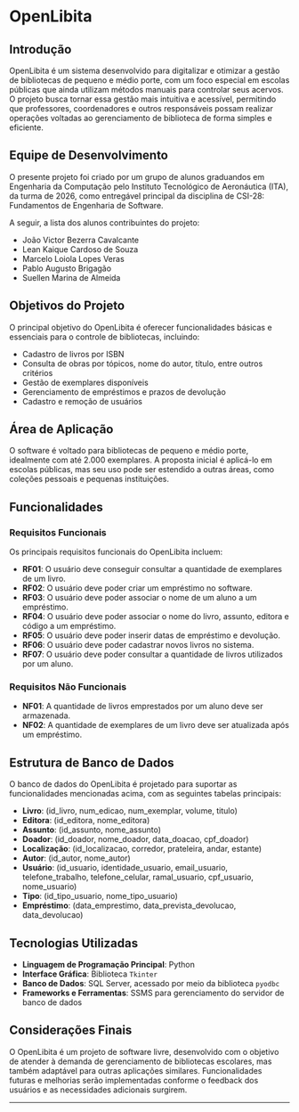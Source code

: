 # OpenLibita

## Introdução
OpenLibita é um sistema desenvolvido para digitalizar e otimizar a gestão de bibliotecas de pequeno e médio porte, com um foco especial em escolas públicas que ainda utilizam métodos manuais para controlar seus acervos. O projeto busca tornar essa gestão mais intuitiva e acessível, permitindo que professores, coordenadores e outros responsáveis possam realizar operações voltadas ao gerenciamento de biblioteca de forma simples e eficiente.

## Equipe de Desenvolvimento
O presente projeto foi criado por um grupo de alunos graduandos em Engenharia da Computação pelo Instituto Tecnológico de Aeronáutica (ITA), da turma de 2026, como entregável principal da disciplina de CSI-28: Fundamentos de Engenharia de Software.

A seguir, a lista dos alunos contribuintes do projeto:

- João Victor Bezerra Cavalcante
- Lean Kaique Cardoso de Souza
- Marcelo Loiola Lopes Veras
- Pablo Augusto Brigagão
- Suellen Marina de Almeida

## Objetivos do Projeto
O principal objetivo do OpenLibita é oferecer funcionalidades básicas e essenciais para o controle de bibliotecas, incluindo:
- Cadastro de livros por ISBN
- Consulta de obras por tópicos, nome do autor, título, entre outros critérios
- Gestão de exemplares disponíveis
- Gerenciamento de empréstimos e prazos de devolução
- Cadastro e remoção de usuários

## Área de Aplicação
O software é voltado para bibliotecas de pequeno e médio porte, idealmente com até 2.000 exemplares. A proposta inicial é aplicá-lo em escolas públicas, mas seu uso pode ser estendido a outras áreas, como coleções pessoais e pequenas instituições.

## Funcionalidades
### Requisitos Funcionais
Os principais requisitos funcionais do OpenLibita incluem:
- **RF01**: O usuário deve conseguir consultar a quantidade de exemplares de um livro.
- **RF02**: O usuário deve poder criar um empréstimo no software.
- **RF03**: O usuário deve poder associar o nome de um aluno a um empréstimo.
- **RF04**: O usuário deve poder associar o nome do livro, assunto, editora e código a um empréstimo.
- **RF05**: O usuário deve poder inserir datas de empréstimo e devolução.
- **RF06**: O usuário deve poder cadastrar novos livros no sistema.
- **RF07**: O usuário deve poder consultar a quantidade de livros utilizados por um aluno.

### Requisitos Não Funcionais
- **NF01**: A quantidade de livros emprestados por um aluno deve ser armazenada.
- **NF02**: A quantidade de exemplares de um livro deve ser atualizada após um empréstimo.

## Estrutura de Banco de Dados
O banco de dados do OpenLibita é projetado para suportar as funcionalidades mencionadas acima, com as seguintes tabelas principais:
- **Livro**: (id_livro, num_edicao, num_exemplar, volume, titulo)
- **Editora**: (id_editora, nome_editora)
- **Assunto**: (id_assunto, nome_assunto)
- **Doador**: (id_doador, nome_doador, data_doacao, cpf_doador)
- **Localização**: (id_localizacao, corredor, prateleira, andar, estante)
- **Autor**: (id_autor, nome_autor)
- **Usuário**: (id_usuario, identidade_usuario, email_usuario, telefone_trabalho, telefone_celular, ramal_usuario, cpf_usuario, nome_usuario)
- **Tipo**: (id_tipo_usuario, nome_tipo_usuario)
- **Empréstimo**: (data_emprestimo, data_prevista_devolucao, data_devolucao)

## Tecnologias Utilizadas
- **Linguagem de Programação Principal**: Python
- **Interface Gráfica**: Biblioteca `Tkinter`
- **Banco de Dados**: SQL Server, acessado por meio da biblioteca `pyodbc`
- **Frameworks e Ferramentas**: SSMS para gerenciamento do servidor de banco de dados

<!-- ## Como Executar o Projeto
1. Certifique-se de que o Python e o driver ODBC para SQL Server estão instalados.
2. Clone o repositório do projeto.
3. Configure as credenciais de conexão com o banco de dados no arquivo Python principal.
4. Execute o script para verificar a conectividade e listar as tabelas disponíveis:
    ```python
    import pyodbc

    conn = pyodbc.connect(
        'DRIVER={ODBC Driver 17 for SQL Server};'
        'SERVER=SEU_SERVIDOR;'
        'DATABASE=Library;'
        'Trusted_Connection=yes;'
    )

    cursor = conn.cursor()
    cursor.execute('SELECT TABLE_NAME FROM INFORMATION_SCHEMA.TABLES WHERE TABLE_TYPE = \'BASE TABLE\';')
    for row in cursor.fetchall():
        print(row.TABLE_NAME)
    
    conn.close()
    ``` -->

## Considerações Finais
O OpenLibita é um projeto de software livre, desenvolvido com o objetivo de atender à demanda de gerenciamento de bibliotecas escolares, mas também adaptável para outras aplicações similares. Funcionalidades futuras e melhorias serão implementadas conforme o feedback dos usuários e as necessidades adicionais surgirem.

---
